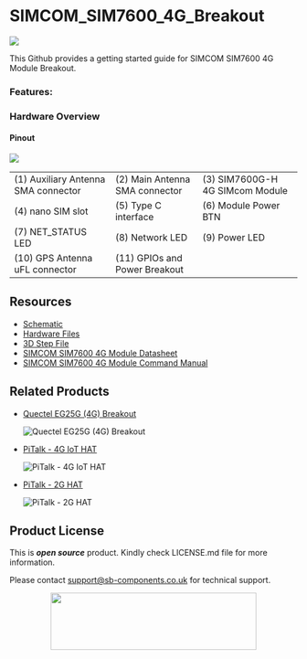 # SIMCOM_SIM7600_4G_Breakout

<img src= "https://cdn.shopify.com/s/files/1/1217/2104/files/SIMCOM_4G_module_Breakout_2.png?v=1713787688" />

This Github provides a getting started guide for SIMCOM SIM7600 4G Module Breakout.

### Features:


### Hardware Overview
#### Pinout

<img src= "https://cdn.shopify.com/s/files/1/1217/2104/files/SIMCOM_4G_module_Breakout_Pinouts.png?v=1713787789" />

|									                   |									                |								                |
|------------------------------------|----------------------------------|-------------------------------|
|(1) Auxiliary Antenna SMA connector |(2) Main Antenna SMA connector	  |(3) SIM7600G-H 4G SIMcom Module|
|(4) nano SIM slot  				         |(5) Type C interface              |(6) Module Power BTN    	      |
|(7) NET_STATUS LED                  |(8) Network LED      		          |(9) Power LED                	|
|(10) GPS Antenna uFL connector      |(11) GPIOs and Power Breakout     |	                              |

  
## Resources
  * [Schematic](https://github.com/sbcshop/Quectel_EG25-G_Module_Breakout_Hardware/blob/main/Design%20Data/SCH%20Quectel%204G%20bkt.pdf)
  * [Hardware Files](https://github.com/sbcshop/Quectel_EG25-G_Module_Breakout_Hardware)
  * [3D Step File](https://github.com/sbcshop/Quectel_EG25-G_Module_Breakout_Hardware/blob/main/Mechanical%20Data/STEP%20QUECTEL%204G.step)
  * [SIMCOM SIM7600 4G Module Datasheet](https://github.com/sbcshop/SIMCOM_SIM7600_4G_Breakout/blob/main/Documents/SIM7600%20Series_SPEC_202111.pdf)
  * [SIMCOM SIM7600 4G Module Command Manual](https://github.com/sbcshop/SIMCOM_SIM7600_4G_Breakout/blob/main/Documents/SIM7500_SIM7600%20Series_AT%20Command%20Manual_V3.00.pdf)

## Related Products  

  * [Quectel EG25G (4G) Breakout](https://shop.sb-components.co.uk/products/quectel-4g-module-breakout?_pos=2&_sid=5a6b2df96&_ss=r)

    ![Quectel EG25G (4G) Breakout](https://shop.sb-components.co.uk/cdn/shop/files/2quectel.png?v=1713789371&width=150)
    
  * [PiTalk - 4G IoT HAT](https://shop.sb-components.co.uk/products/pitalk-4g-iot-hat-1?_pos=4&_sid=815794148&_ss=r)

    ![PiTalk - 4G IoT HAT](https://shop.sb-components.co.uk/cdn/shop/products/06_2664295e-045b-48c3-bb02-f45ae2d7b4ea.png?v=1677660393&width=150)
    
  * [PiTalk - 2G HAT](https://shop.sb-components.co.uk/products/pitalk-2g-hat?_pos=2&_sid=815794148&_ss=r)

    ![PiTalk - 2G HAT](https://shop.sb-components.co.uk/cdn/shop/products/05_d481ca52-c552-4972-b4b6-d7199af0a3fc.png?v=1674819241&width=150)



       
## Product License

This is ***open source*** product. Kindly check LICENSE.md file for more information.

Please contact support@sb-components.co.uk for technical support.
<p align="center">
  <img width="360" height="100" src="https://cdn.shopify.com/s/files/1/1217/2104/files/Logo_sb_component_3.png?v=1666086771&width=300">
</p>

